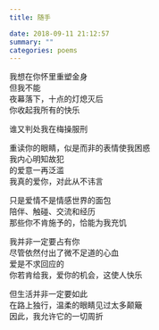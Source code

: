 ```yaml
---
title: 随手

date: 2018-09-11 21:12:57
summary: ""
categories: poems
---
```

我想在你怀里重塑金身\
但我不能\
夜幕落下，十点的灯熄灭后\
你收起我所有的快乐

谁又判处我在梅操服刑

重读你的眼睛，似是而非的表情使我困惑\
我内心明知故犯\
的爱意一再泛滥\
我真的爱你，对此从不讳言

只是爱情不是情感世界的面包\
陪伴、触碰、交流和经历\
那些你不肯施予的，恰能为我充饥

我并非一定要占有你\
尽管依然付出了微不足道的心血\
爱是不求回应的\
你若肯给我，爱你的机会，这使人快乐

但生活并非一定要如此\
在路上独行，温柔的眼睛见过太多颠簸\
因此，我允许它的一切周折
